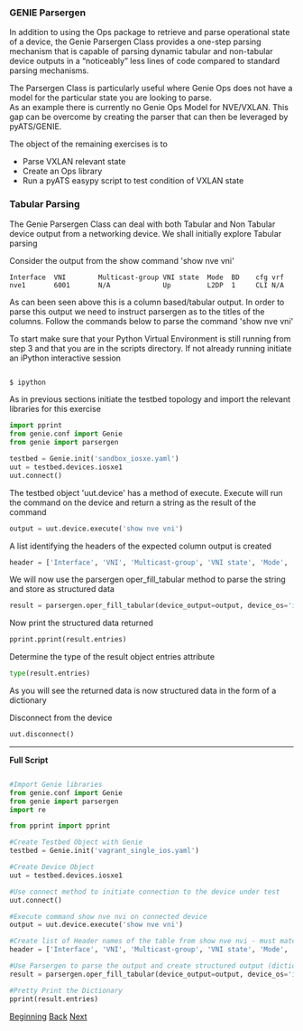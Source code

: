 ### GENIE Parsergen


In addition to using the Ops package to retrieve and parse operational state of a device, the Genie Parsergen Class provides 
a one-step parsing mechanism that is capable of parsing dynamic tabular and non-tabular device outputs in a “noticeably” 
less lines of code compared to standard parsing mechanisms.  


The Parsergen Class is particularly useful where Genie Ops does not have a model for the particular state you are 
looking to parse.  
As an example there is currently no Genie Ops Model for NVE/VXLAN.  This gap can be overcome by creating the parser that can 
 then be leveraged by pyATS/GENIE.  
 
The object of the remaining exercises is to 
* Parse VXLAN relevant state
* Create an Ops library
* Run a pyATS easypy script to test condition of VXLAN state


### Tabular Parsing

The Genie Parsergen Class can deal with both Tabular and Non Tabular device output from a networking device. We 
shall initially explore Tabular parsing

Consider the output from the show command 'show nve vni'

```
Interface  VNI        Multicast-group VNI state  Mode  BD    cfg vrf                      
nve1       6001       N/A             Up         L2DP  1     CLI N/A 
```

As can been seen above this is a column based/tabular output.  In order to parse this output we need to instruct
parsergen as to the titles of the columns.  Follow the commands below to parse the command 'show nve vni'

To start make sure that your Python Virtual Environment is still running from step 3 and that you are in 
the scripts directory.
If not already running initiate an iPython interactive session

```bash

$ ipython

```

As in previous sections initiate the testbed topology and import the relevant libraries for this exercise

```python
import pprint
from genie.conf import Genie
from genie import parsergen

testbed = Genie.init('sandbox_iosxe.yaml')
uut = testbed.devices.iosxe1
uut.connect()

```

The testbed object 'uut.device' has a method of execute.  Execute will run the command on the device and return
a string as the result of the command

```python
output = uut.device.execute('show nve vni')
```

A list identifying the headers of the expected column output is created

```python
header = ['Interface', 'VNI', 'Multicast-group', 'VNI state', 'Mode', 'BD', 'cfg', 'vrf']
```

We will now use the parsergen oper_fill_tabular method to parse the string and store as structured data

```python
result = parsergen.oper_fill_tabular(device_output=output, device_os='iosxe', header_fields=header, index=[0])
```

Now print the structured data returned

```python
pprint.pprint(result.entries)
```

Determine the type of the result object entries attribute

```python
type(result.entries)
```

As you will see the returned data is now structured data in the form of a dictionary

Disconnect from the device
```python
uut.disconnect()
```

---

**Full Script**

```python

#Import Genie libraries
from genie.conf import Genie
from genie import parsergen
import re

from pprint import pprint

#Create Testbed Object with Genie
testbed = Genie.init('vagrant_single_ios.yaml')

#Create Device Object
uut = testbed.devices.iosxe1

#Use connect method to initiate connection to the device under test
uut.connect()

#Execute command show nve nvi on connected device
output = uut.device.execute('show nve vni')

#Create list of Header names of the table from show nve nvi - must match exactly to that which is output on cli
header = ['Interface', 'VNI', 'Multicast-group', 'VNI state', 'Mode', 'BD', 'cfg', 'vrf']

#Use Parsergen to parse the output and create structured output (dictionary of operational stats)
result = parsergen.oper_fill_tabular(device_output=output, device_os='iosxe', header_fields=header, index=[0])

#Pretty Print the Dictionary
pprint(result.entries)
```


[Beginning](../README.md)   [Back](step3b.md)  [Next](./step5.md)